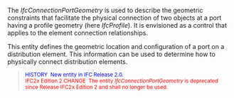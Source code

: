﻿The _IfcConnectionPortGeometry_ is used to describe the geometric constraints that facilitate the physical connection of two objects at a port having a profile geometry (here _IfcProfile_). It is envisioned as a control that applies to the element connection relationships.

This entity defines the geometric location and configuration of a port on a distribution element. This information can be used to determine how to physically connect distribution elements.

> <small><font color="#0000ff">HISTORY&nbsp;
New entity in IFC Release 2.0. </font><br>
  <font color="#ff0000">IFC2x Edition 2
CHANGE&nbsp; The entity <i>IfcConnectionPortGeometry</i>
is
deprecated since Release IFC2x Edition 2 and shall no longer be used.</font>
  </small>